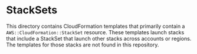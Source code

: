 # StackSets

This directory contains CloudFormation templates that primarily contain a `AWS::CloudFormation::StackSet` resource. These templates launch stacks that include a StackSet that launch other stacks across accounts or regions. The templates for those stacks are not found in this repository.
